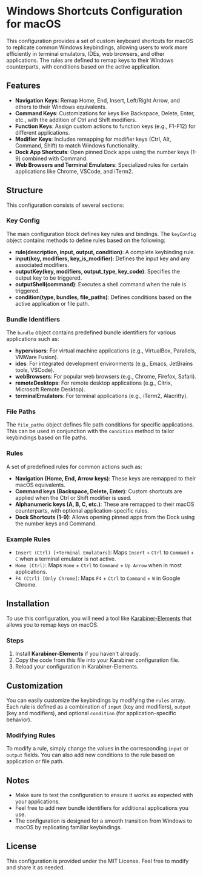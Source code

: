 # Windows Shortcuts Configuration for macOS

This configuration provides a set of custom keyboard shortcuts for macOS to replicate common Windows keybindings, allowing users to work more efficiently in terminal emulators, IDEs, web browsers, and other applications. The rules are defined to remap keys to their Windows counterparts, with conditions based on the active application.

## Features

- **Navigation Keys**: Remap Home, End, Insert, Left/Right Arrow, and others to their Windows equivalents.
- **Command Keys**: Customizations for keys like Backspace, Delete, Enter, etc., with the addition of Ctrl and Shift modifiers.
- **Function Keys**: Assign custom actions to function keys (e.g., F1-F12) for different applications.
- **Modifier Keys**: Includes remapping for modifier keys (Ctrl, Alt, Command, Shift) to match Windows functionality.
- **Dock App Shortcuts**: Open pinned Dock apps using the number keys (1-9) combined with Command.
- **Web Browsers and Terminal Emulators**: Specialized rules for certain applications like Chrome, VSCode, and iTerm2.

## Structure

This configuration consists of several sections:

### Key Config

The main configuration block defines key rules and bindings. The `keyConfig` object contains methods to define rules based on the following:

- **rule(description, input, output, condition)**: A complete keybinding rule.
- **input(key, modifiers, key_is_modifier)**: Defines the input key and any associated modifiers.
- **outputKey(key, modifiers, output_type, key_code)**: Specifies the output key to be triggered.
- **outputShell(command)**: Executes a shell command when the rule is triggered.
- **condition(type, bundles, file_paths)**: Defines conditions based on the active application or file path.

### Bundle Identifiers

The `bundle` object contains predefined bundle identifiers for various applications such as:

- **hypervisors**: For virtual machine applications (e.g., VirtualBox, Parallels, VMWare Fusion).
- **ides**: For integrated development environments (e.g., Emacs, JetBrains tools, VSCode).
- **webBrowsers**: For popular web browsers (e.g., Chrome, Firefox, Safari).
- **remoteDesktops**: For remote desktop applications (e.g., Citrix, Microsoft Remote Desktop).
- **terminalEmulators**: For terminal applications (e.g., iTerm2, Alacritty).

### File Paths

The `file_paths` object defines file path conditions for specific applications. This can be used in conjunction with the `condition` method to tailor keybindings based on file paths.

### Rules

A set of predefined rules for common actions such as:

- **Navigation (Home, End, Arrow keys)**: These keys are remapped to their macOS equivalents.
- **Command keys (Backspace, Delete, Enter)**: Custom shortcuts are applied when the Ctrl or Shift modifier is used.
- **Alphanumeric keys (A, B, C, etc.)**: These are remapped to their macOS counterparts, with optional application-specific rules.
- **Dock Shortcuts (1-9)**: Allows opening pinned apps from the Dock using the number keys and Command.

### Example Rules

- `Insert (Ctrl) [+Terminal Emulators]`: Maps `Insert` + `Ctrl` to `Command` + `C` when a terminal emulator is not active.
- `Home (Ctrl)`: Maps `Home` + `Ctrl` to `Command` + `Up Arrow` when in most applications.
- `F4 (Ctrl) [Only Chrome]`: Maps `F4` + `Ctrl` to `Command` + `W` in Google Chrome.

## Installation

To use this configuration, you will need a tool like [Karabiner-Elements](https://github.com/pqrs-org/Karabiner-Elements) that allows you to remap keys on macOS.

### Steps

1. Install **Karabiner-Elements** if you haven't already.
2. Copy the code from this file into your Karabiner configuration file.
3. Reload your configuration in Karabiner-Elements.

## Customization

You can easily customize the keybindings by modifying the `rules` array. Each rule is defined as a combination of `input` (key and modifiers), `output` (key and modifiers), and optional `condition` (for application-specific behavior).

### Modifying Rules

To modify a rule, simply change the values in the corresponding `input` or `output` fields. You can also add new conditions to the rule based on application or file path.

## Notes

- Make sure to test the configuration to ensure it works as expected with your applications.
- Feel free to add new bundle identifiers for additional applications you use.
- The configuration is designed for a smooth transition from Windows to macOS by replicating familiar keybindings.

## License

This configuration is provided under the MIT License. Feel free to modify and share it as needed.
